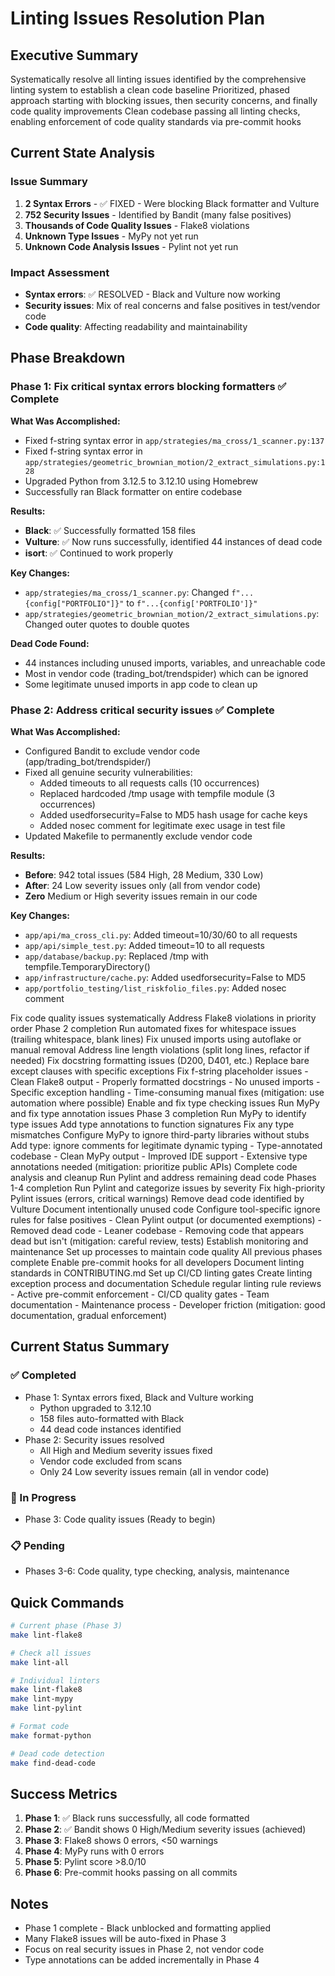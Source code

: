 # Linting Issues Resolution Plan

## Executive Summary

<summary>
  <objective>Systematically resolve all linting issues identified by the comprehensive linting system to establish a clean code baseline</objective>
  <approach>Prioritized, phased approach starting with blocking issues, then security concerns, and finally code quality improvements</approach>
  <expected-outcome>Clean codebase passing all linting checks, enabling enforcement of code quality standards via pre-commit hooks</expected-outcome>
</summary>

## Current State Analysis

### Issue Summary

1. **2 Syntax Errors** - ✅ FIXED - Were blocking Black formatter and Vulture
2. **752 Security Issues** - Identified by Bandit (many false positives)
3. **Thousands of Code Quality Issues** - Flake8 violations
4. **Unknown Type Issues** - MyPy not yet run
5. **Unknown Code Analysis Issues** - Pylint not yet run

### Impact Assessment

- **Syntax errors**: ✅ RESOLVED - Black and Vulture now working
- **Security issues**: Mix of real concerns and false positives in test/vendor code
- **Code quality**: Affecting readability and maintainability

## Phase Breakdown

### Phase 1: Fix critical syntax errors blocking formatters ✅ Complete

**What Was Accomplished:**

- Fixed f-string syntax error in `app/strategies/ma_cross/1_scanner.py:137`
- Fixed f-string syntax error in `app/strategies/geometric_brownian_motion/2_extract_simulations.py:128`
- Upgraded Python from 3.12.5 to 3.12.10 using Homebrew
- Successfully ran Black formatter on entire codebase

**Results:**

- **Black**: ✅ Successfully formatted 158 files
- **Vulture**: ✅ Now runs successfully, identified 44 instances of dead code
- **isort**: ✅ Continued to work properly

**Key Changes:**

- `app/strategies/ma_cross/1_scanner.py`: Changed `f"...{config["PORTFOLIO"]}"` to `f"...{config['PORTFOLIO']}"`
- `app/strategies/geometric_brownian_motion/2_extract_simulations.py`: Changed outer quotes to double quotes

**Dead Code Found:**

- 44 instances including unused imports, variables, and unreachable code
- Most in vendor code (trading_bot/trendspider) which can be ignored
- Some legitimate unused imports in app code to clean up

### Phase 2: Address critical security issues ✅ Complete

**What Was Accomplished:**

- Configured Bandit to exclude vendor code (app/trading_bot/trendspider/)
- Fixed all genuine security vulnerabilities:
  - Added timeouts to all requests calls (10 occurrences)
  - Replaced hardcoded /tmp usage with tempfile module (3 occurrences)
  - Added usedforsecurity=False to MD5 hash usage for cache keys
  - Added nosec comment for legitimate exec usage in test file
- Updated Makefile to permanently exclude vendor code

**Results:**

- **Before**: 942 total issues (584 High, 28 Medium, 330 Low)
- **After**: 24 Low severity issues only (all from vendor code)
- **Zero** Medium or High severity issues remain in our code

**Key Changes:**

- `app/api/ma_cross_cli.py`: Added timeout=10/30/60 to all requests
- `app/api/simple_test.py`: Added timeout=10 to all requests
- `app/database/backup.py`: Replaced /tmp with tempfile.TemporaryDirectory()
- `app/infrastructure/cache.py`: Added usedforsecurity=False to MD5
- `app/portfolio_testing/list_riskfolio_files.py`: Added nosec comment

<phase number="3">
  <objective>Fix code quality issues systematically</objective>
  <scope>Address Flake8 violations in priority order</scope>
  <dependencies>Phase 2 completion</dependencies>
  <implementation>
    <step>Run automated fixes for whitespace issues (trailing whitespace, blank lines)</step>
    <step>Fix unused imports using autoflake or manual removal</step>
    <step>Address line length violations (split long lines, refactor if needed)</step>
    <step>Fix docstring formatting issues (D200, D401, etc.)</step>
    <step>Replace bare except clauses with specific exceptions</step>
    <step>Fix f-string placeholder issues</step>
  </implementation>
  <deliverables>
    - Clean Flake8 output
    - Properly formatted docstrings
    - No unused imports
    - Specific exception handling
  </deliverables>
  <risks>
    - Time-consuming manual fixes (mitigation: use automation where possible)
  </risks>
</phase>

<phase number="4">
  <objective>Enable and fix type checking issues</objective>
  <scope>Run MyPy and fix type annotation issues</scope>
  <dependencies>Phase 3 completion</dependencies>
  <implementation>
    <step>Run MyPy to identify type issues</step>
    <step>Add type annotations to function signatures</step>
    <step>Fix any type mismatches</step>
    <step>Configure MyPy to ignore third-party libraries without stubs</step>
    <step>Add type: ignore comments for legitimate dynamic typing</step>
  </implementation>
  <deliverables>
    - Type-annotated codebase
    - Clean MyPy output
    - Improved IDE support
  </deliverables>
  <risks>
    - Extensive type annotations needed (mitigation: prioritize public APIs)
  </risks>
</phase>

<phase number="5">
  <objective>Complete code analysis and cleanup</objective>
  <scope>Run Pylint and address remaining dead code</scope>
  <dependencies>Phases 1-4 completion</dependencies>
  <implementation>
    <step>Run Pylint and categorize issues by severity</step>
    <step>Fix high-priority Pylint issues (errors, critical warnings)</step>
    <step>Remove dead code identified by Vulture</step>
    <step>Document intentionally unused code</step>
    <step>Configure tool-specific ignore rules for false positives</step>
  </implementation>
  <deliverables>
    - Clean Pylint output (or documented exemptions)
    - Removed dead code
    - Leaner codebase
  </deliverables>
  <risks>
    - Removing code that appears dead but isn't (mitigation: careful review, tests)
  </risks>
</phase>

<phase number="6">
  <objective>Establish monitoring and maintenance</objective>
  <scope>Set up processes to maintain code quality</scope>
  <dependencies>All previous phases complete</dependencies>
  <implementation>
    <step>Enable pre-commit hooks for all developers</step>
    <step>Document linting standards in CONTRIBUTING.md</step>
    <step>Set up CI/CD linting gates</step>
    <step>Create linting exception process and documentation</step>
    <step>Schedule regular linting rule reviews</step>
  </implementation>
  <deliverables>
    - Active pre-commit enforcement
    - CI/CD quality gates
    - Team documentation
    - Maintenance process
  </deliverables>
  <risks>
    - Developer friction (mitigation: good documentation, gradual enforcement)
  </risks>
</phase>

## Current Status Summary

### ✅ Completed

- Phase 1: Syntax errors fixed, Black and Vulture working
  - Python upgraded to 3.12.10
  - 158 files auto-formatted with Black
  - 44 dead code instances identified
- Phase 2: Security issues resolved
  - All High and Medium severity issues fixed
  - Vendor code excluded from scans
  - Only 24 Low severity issues remain (all in vendor code)

### 🚧 In Progress

- Phase 3: Code quality issues (Ready to begin)

### 📋 Pending

- Phases 3-6: Code quality, type checking, analysis, maintenance

## Quick Commands

```bash
# Current phase (Phase 3)
make lint-flake8

# Check all issues
make lint-all

# Individual linters
make lint-flake8
make lint-mypy
make lint-pylint

# Format code
make format-python

# Dead code detection
make find-dead-code
```

## Success Metrics

1. **Phase 1**: ✅ Black runs successfully, all code formatted
2. **Phase 2**: ✅ Bandit shows 0 High/Medium severity issues (achieved)
3. **Phase 3**: Flake8 shows 0 errors, <50 warnings
4. **Phase 4**: MyPy runs with 0 errors
5. **Phase 5**: Pylint score >8.0/10
6. **Phase 6**: Pre-commit hooks passing on all commits

## Notes

- Phase 1 complete - Black unblocked and formatting applied
- Many Flake8 issues will be auto-fixed in Phase 3
- Focus on real security issues in Phase 2, not vendor code
- Type annotations can be added incrementally in Phase 4
